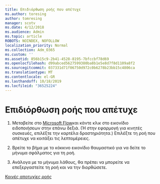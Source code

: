 ```yaml
---
title: Επιδιόρθωση ροής που απέτυχε
ms.author: toresing
author: tomresing
manager: scotv
ms.date: 4/12/2018
ms.audience: Admin
ms.topic: article
ROBOTS: NOINDEX, NOFOLLOW
localization_priority: Normal
ms.collection: Adm_O365
ms.custom: ''
ms.assetid: 856b15c9-2b41-4528-8195-7bfccbf78d69
ms.openlocfilehash: d99abced5627599380ba8b1e5e8d7f8d1109a8f2
ms.sourcegitcommit: 037331d71f06750d972c0b6278b23bb15c4806ca
ms.translationtype: MT
ms.contentlocale: el-GR
ms.lasthandoff: 10/18/2019
ms.locfileid: "36525224"
---
```

# <a name="fix-a-flow-that-failed"></a>Επιδιόρθωση ροής που απέτυχε

1. Μεταβείτε στο [Microsoft Flow](https://flow.microsoft.com/)και κάντε κλικ στο εικονίδιο ειδοποιήσεων στην επάνω δεξιά. (Ή στην εφαρμογή για κινητές συσκευές, επιλέξτε την καρτέλα δραστηριότητα.) Επιλέξτε τη ροή που απέτυχε να κοιτάξει τις λεπτομέρειες.
    
2. Βρείτε το βήμα με το κόκκινο εικονίδιο θαυμαστικό για να δείτε το μήνυμα σφάλματος για τη ροή.
    
3. Ανάλογα με το μήνυμα λάθους, θα πρέπει να μπορείτε να επεξεργαστείτε τη ροή και να την διορθώσετε. 
    
[Κοινές αποτυχίες ροής](https://go.microsoft.com/fwlink/?linkid=872110)
  

